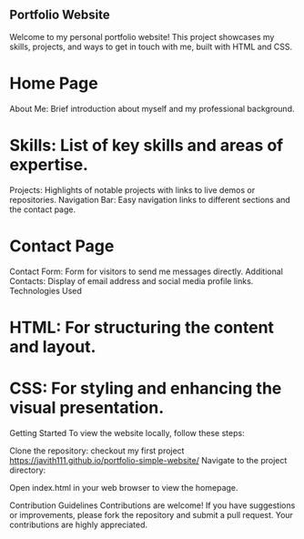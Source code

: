 ## Portfolio Website
Welcome to my personal portfolio website! This project showcases my skills, projects, and ways to get in touch with me, built with HTML and CSS.

# Home Page
About Me: Brief introduction about myself and my professional background.
# Skills: List of key skills and areas of expertise.
Projects: Highlights of notable projects with links to live demos or repositories.
Navigation Bar: Easy navigation links to different sections and the contact page.
# Contact Page
Contact Form: Form for visitors to send me messages directly.
Additional Contacts: Display of email address and social media profile links.
Technologies Used
# HTML: For structuring the content and layout.
# CSS: For styling and enhancing the visual presentation.
Getting Started
To view the website locally, follow these steps:

Clone the repository:
checkout my first project 
 https://javith111.github.io/portfolio-simple-website/
Navigate to the project directory:


Open index.html in your web browser to view the homepage.

Contribution Guidelines
Contributions are welcome! If you have suggestions or improvements, please fork the repository and submit a pull request. Your contributions are highly appreciated.
